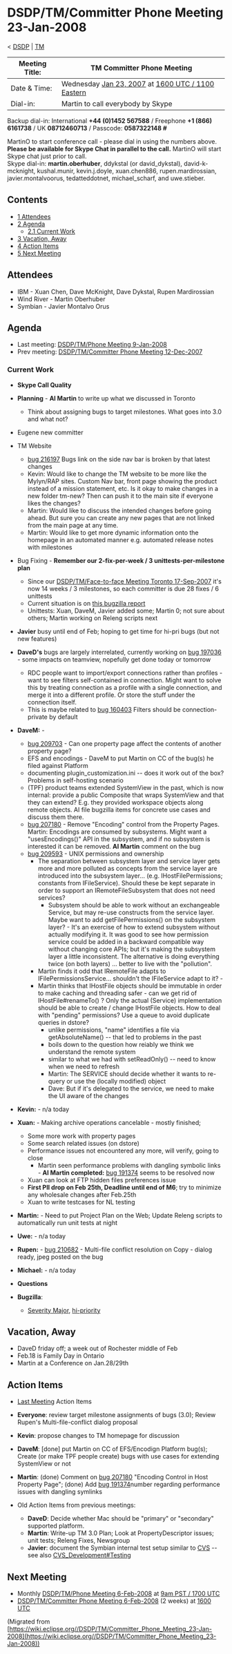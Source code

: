 

DSDP/TM/Committer Phone Meeting 23-Jan-2008
===========================================

< [DSDP](/DSDP "DSDP")‎ | [TM](/DSDP/TM "DSDP/TM")

| Meeting Title: | **TM Committer Phone Meeting** |
| --- | --- |
| Date & Time: | Wednesday [Jan 23, 2007](/index.php?title=Jan_23,_2007&action=edit&redlink=1 "Jan 23, 2007 (page does not exist)") at [1600 UTC / 1100 Eastern](http://www.timeanddate.com/worldclock/meetingdetails.html?year=2008&month=1&day=23&hour=16&min=00&sec=0&p1=224&p2=159&p3=250&p4=136&p5=223&iv=1800) |
| Dial-in: | Martin to call everybody by Skype |

Backup dial-in: International **+44 (0)1452 567588** / Freephone **+1 (866) 6161738** / UK **08712460713** / Passcode: **0587322148 #**

MartinO to start conference call - please dial in using the numbers above.  
**Please be available for Skype Chat in parallel to the call.** MartinO will start Skype chat just prior to call.  
Skype dial-in: **martin.oberhuber**, ddykstal (or david\_dykstal), david-k-mcknight, kushal.munir, kevin.j.doyle, xuan.chen886, rupen.mardirossian, javier.montalvoorus, tedatteddotnet, michael\_scharf, and uwe.stieber.  

Contents
--------

*   [1 Attendees](#Attendees)
*   [2 Agenda](#Agenda)
    *   [2.1 Current Work](#Current-Work)
*   [3 Vacation, Away](#Vacation.2C-Away)
*   [4 Action Items](#Action-Items)
*   [5 Next Meeting](#Next-Meeting)

Attendees
---------

*   IBM - Xuan Chen, Dave McKnight, Dave Dykstal, Rupen Mardirossian
*   Wind River - Martin Oberhuber
*   Symbian - Javier Montalvo Orus

Agenda
------

*   Last meeting: [DSDP/TM/Phone Meeting 9-Jan-2008](/DSDP/TM/Phone_Meeting_9-Jan-2008 "DSDP/TM/Phone Meeting 9-Jan-2008")
*   Prev meeting: [DSDP/TM/Committer Phone Meeting 12-Dec-2007](/DSDP/TM/Committer_Phone_Meeting_12-Dec-2007 "DSDP/TM/Committer Phone Meeting 12-Dec-2007")

### Current Work

*   **Skype Call Quality**
*   **Planning** \- **AI Martin** to write up what we discussed in Toronto
    *   Think about assigning bugs to target milestones. What goes into 3.0 and what not?
*   Eugene new committer
*   TM Website
    *   [bug 216197](https://bugs.eclipse.org/bugs/show_bug.cgi?id=216197) Bugs link on the side nav bar is broken by that latest changes
    *   Kevin: Would like to change the TM website to be more like the Mylyn/RAP sites. Custom Nav bar, front page showing the product instead of a mission statement, etc. Is it okay to make changes in a new folder tm-new? Then can push it to the main site if everyone likes the changes?
    *   Martin: Would like to discuss the intended changes before going ahead. But sure you can create any new pages that are not linked from the main page at any time.
    *   Martin: Would like to get more dynamic information onto the homepage in an automated manner e.g. automated release notes with milestones
*   Bug Fixing - **Remember our 2-fix-per-week / 3 unittests-per-milestone plan**
    *   Since our [DSDP/TM/Face-to-face Meeting Toronto 17-Sep-2007](/DSDP/TM/Face-to-face_Meeting_Toronto_17-Sep-2007 "DSDP/TM/Face-to-face Meeting Toronto 17-Sep-2007") it's now 14 weeks / 3 milestones, so each committer is due 28 fixes / 6 unittests
    *   Current situation is on [this bugzilla report](https://bugs.eclipse.org/bugs/report.cgi?x_axis_field=&y_axis_field=assigned_to&z_axis_field=&query_format=report-table&classification=DSDP&product=Target+Management&bug_status=RESOLVED&bug_status=VERIFIED&bug_status=CLOSED&chfieldfrom=2007-09-17&chfieldto=Now&chfield=bug_status&chfieldvalue=RESOLVED&format=table&action=wrap)
    *   Unittests: Xuan, DaveM, Javier added some; Martin 0; not sure about others; Martin working on Releng scripts next
*   **Javier** busy until end of Feb; hoping to get time for hi-pri bugs (but not new features)
*   **DaveD's** bugs are largely interrelated, currently working on [bug 197036](https://bugs.eclipse.org/bugs/show_bug.cgi?id=197036) \- some impacts on teamview, nopefully get done today or tomorrow
    *   RDC people want to import/export connections rather than profiles - want to see filters self-contained in connection. Might want to solve this by treating connection as a profile with a single connection, and merge it into a different profile. Or store the stuff under the connection itself.
    *   This is maybe related to [bug 160403](https://bugs.eclipse.org/bugs/show_bug.cgi?id=160403) Filters should be connection-private by default
*   **DaveM:** -
    *   [bug 209703](https://bugs.eclipse.org/bugs/show_bug.cgi?id=209703) \- Can one property page affect the contents of another property page?
    *   EFS and encodings - DaveM to put Martin on CC of the bug(s) he filed against Platform
    *   documenting plugin_customization.ini -- does it work out of the box? Problems in self-hosting scenario
    *   (TPF) product teams extended SystemView in the past, which is now internal: provide a public Composite that wraps SystemView and that they can extend? E.g. they provided workspace objects along remote objects. AI file bugzilla items for concrete use cases and discuss them there.
    *   [bug 207180](https://bugs.eclipse.org/bugs/show_bug.cgi?id=207180) \- Remove "Encoding" control from the Property Pages. Martin: Encodings are consumed by subsystems. Might want a "usesEncodings()" API in the subsystem, and if no subsystem is interested it can be removed. **AI Martin** comment on the bug
    *   [bug 209593](https://bugs.eclipse.org/bugs/show_bug.cgi?id=209593) \- UNIX permissions and ownership
        *   The separation between subsystem layer and service layer gets more and more polluted as concepts from the service layer are introduced into the subsystem layer... (e.g. IHostFilePermissions; constants from IFileService). Should these be kept separate in order to support an IRemoteFileSubsystem that does not need services?
            *   Subsystem should be able to work without an exchangeable Service, but may re-use constructs from the service layer. Maybe want to add getFilePermissions() on the subsystem layer? - It's an exercise of how to extend subsystem without actually modifying it. It was good to see how permission service could be added in a backward compatible way without changing core APIs; but it's making the subsystem layer a little inconsistent. The alternative is doing everything twice (on both layers) ... better to live with the "pollution".
        *   Martin finds it odd that IRemoteFile adapts to IFilePermissionsService... shouldn't the IFileService adapt to it? -
        *   Martin thinks that IHostFile objects should be immutable in order to make caching and threading safer - can we get rid of IHostFile#renameTo() ? Only the actual (Service) implementation should be able to create / change IHostFile objects. How to deal with "pending" permissions? Use a queue to avoid duplicate queries in dstore?
            *   unlike permissions, "name" identifies a file via getAbsoluteName() -- that led to problems in the past
            *   boils down to the question how reiably we think we understand the remote system
            *   similar to what we had with setReadOnly() -- need to know when we need to refresh
            *   Martin: The SERVICE should decide whether it wants to re-query or use the (locally modified) object
            *   Dave: But if it's delegated to the service, we need to make the UI aware of the changes
*   **Kevin:** \- n/a today
*   **Xuan:** \- Making archive operations cancelable - mostly finished;
    *   Some more work with property pages
    *   Some search related issues (on dstore)
    *   Performance issues not encountered any more, will verify, going to close
        *   Martin seen performance problems with dangling symbolic links - **AI Martin completed:** [bug 191374](https://bugs.eclipse.org/bugs/show_bug.cgi?id=191374) seems to be resolved now
    *   Xuan can look at FTP hidden files preferences issue
    *   **First PII drop on Feb 25th, Deadline until end of M6**; try to minimize any wholesale changes after Feb.25th
    *   Xuan to write testcases for NL testing
*   **Martin:** \- Need to put Project Plan on the Web; Update Releng scripts to automatically run unit tests at night
*   **Uwe:** \- n/a today
*   **Rupen:** \- [bug 210682](https://bugs.eclipse.org/bugs/show_bug.cgi?id=210682) \- Multi-file conflict resolution on Copy - dialog ready, jpeg posted on the bug
*   **Michael:** \- n/a today
*   **Questions**

*   **Bugzilla**:
    *   [Severity Major](https://bugs.eclipse.org/bugs/buglist.cgi?query_format=advanced&classification=DSDP&product=Target+Management&bug_status=UNCONFIRMED&bug_status=NEW&bug_status=ASSIGNED&bug_status=REOPENED&bug_severity=blocker&bug_severity=critical&bug_severity=major&cmdtype=doit), [hi-priority](https://bugs.eclipse.org/bugs/buglist.cgi?query_format=advanced&classification=DSDP&product=Target+Management&bug_status=UNCONFIRMED&bug_status=NEW&bug_status=ASSIGNED&bug_status=REOPENED&cmdtype=doit&field0-0-0=priority&type0-0-0=regexp&value0-0-0=P%5B12%5D&field0-0-1=bug_severity&type0-0-1=regexp&value0-0-1=blocker%7Ccritical%7Cmajor)

Vacation, Away
--------------

*   DaveD friday off; a week out of Rochester middle of Feb
*   Feb.18 is Family Day in Ontario
*   Martin at a Conference on Jan.28/29th

  

Action Items
------------

*   [Last Meeting](/DSDP/TM/Committer_Phone_Meeting_12-Dec-2007#Action_Items "DSDP/TM/Committer Phone Meeting 12-Dec-2007") Action Items
*   **Everyone**: review target milestone assignments of bugs (3.0); Review Rupen's Multi-file-conflict dialog proposal
*   **Kevin**: propose changes to TM homepage for discussion
*   **DaveM**: \[done\] put Martin on CC of EFS/Encodign Platform bug(s); Create (or make TPF people create) bugs with use cases for extending SystemView or not
*   **Martin**: (done) Comment on [bug 207180](https://bugs.eclipse.org/bugs/show_bug.cgi?id=207180) "Encoding Control in Host Property Page"; (done) Add [bug 191374](https://bugs.eclipse.org/bugs/show_bug.cgi?id=191374)number regarding performance issues with dangling symlinks

*   Old Action Items from previous meetings:
    *   **DaveD**: Decide whether Mac should be "primary" or "secondary" supported platform.
    *   **Martin**: Write-up TM 3.0 Plan; Look at PropertyDescriptor issues; unit tests; Releng Fixes, Newsgroup
    *   **Javier**: document the Symbian internal test setup similar to [CVS](https://bugs.eclipse.org/bugs/show_bug.cgi?id=204138#c20) \-\- see also [CVS_Development#Testing](/CVS_Development#Testing "CVS Development")

Next Meeting
------------

*   Monthly [DSDP/TM/Phone Meeting 6-Feb-2008](/DSDP/TM/Phone_Meeting_6-Feb-2008 "DSDP/TM/Phone Meeting 6-Feb-2008") at [9am PST / 1700 UTC](http://www.timeanddate.com/worldclock/fixedtime.html?month=2&day=6&year=2008&hour=16&min=00&sec=0&p1=0)
*   [DSDP/TM/Committer Phone Meeting 6-Feb-2008](/DSDP/TM/Committer_Phone_Meeting_6-Feb-2008 "DSDP/TM/Committer Phone Meeting 6-Feb-2008") (2 weeks) at [1600 UTC](http://www.timeanddate.com/worldclock/meetingdetails.html?year=2008&month=2&day=6&hour=16&min=00&sec=0&p1=224&p2=159&p3=250&p4=136&p5=223&iv=1800)


(Migrated from [https://wiki.eclipse.org//DSDP/TM/Committer_Phone_Meeting_23-Jan-2008](https://wiki.eclipse.org//DSDP/TM/Committer_Phone_Meeting_23-Jan-2008))